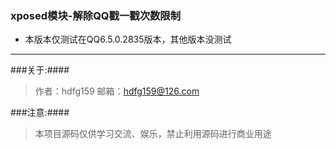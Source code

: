 ### xposed模块-解除QQ戳一戳次数限制

- 本版本仅测试在QQ6.5.0.2835版本，其他版本没测试

---
###关于:####
>作者：hdfg159
>邮箱：<hdfg159@126.com>

###注意:####
> 本项目源码仅供学习交流、娱乐，禁止利用源码进行商业用途